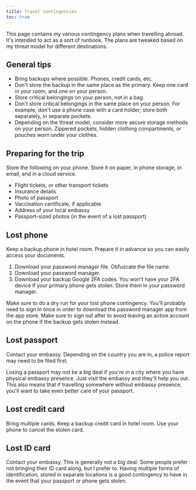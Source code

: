 ```yaml
---
title: Travel contingencies
toc: true
---
```


This page contains my various contingency plans when travelling abroad. It's
intended to act as a sort of runbook. The plans are tweaked based on my threat
model for different destinations.

## General tips

- Bring backups where possible. Phones, credit cards, etc.
- Don't store the backup in the same place as the primary. Keep one card in
  your room, and one on your person.
- Store critical belongings on your person, not in a bag.
- Don't store critical belongings in the same place on your person. For
  example, don't use a phone case with a card holder; store both separately, in
  separate pockets.
- Depending on the threat model, consider more secure storage methods on your
  person. Zippered pockets, hidden clothing compartments, or pouches worn under
  your clothes.

## Preparing for the trip

Store the following on your phone. Store it on paper, in phone storage, in email, and in a cloud service.

- Flight tickets, or other transport tickets
- Insurance details
- Photo of passport
- Vaccination certificate, if applicable
- Address of your local embassy
- Passport-sized photos (in the event of a lost passport)

## Lost phone

Keep a backup phone in hotel room. Prepare it in advance so you can easily
access your documents.

1. Download your password manager file. Obfuscate the file name.
2. Download your password manager.
3. Download your backup Google 2FA codes. You won't have your 2FA
   device if your primary phone gets stolen. Store them in your password
   manager.

Make sure to do a dry run for your lost phone contingency. You'll probably need
to sign in once in order to download the password manager app from the app
store. Make sure to sign out after to avoid leaving an active account on the
phone if the backup gets stolen instead.

## Lost passport

Contact your embassy. Depending on the country you are in, a police report may
need to be filed first.

Losing a passport may not be a big deal if you're in a city where you have
physical embassy presence. Just visit the embassy and they'll help you out.
This also means that if travelling somewhere without embassy presence, you'll
want to take even better care of your passport.

## Lost credit card

Bring multiple cards. Keep a backup credit card in hotel room. Use your phone
to cancel the stolen card.

## Lost ID card

Contact your embassy. This is generally not a big deal. Some people prefer not
bringing their ID card along, but I prefer to. Having multiple forms of
identification, stored in separate locations is a good contingency to have in
the event that your passport or phone gets stolen.
